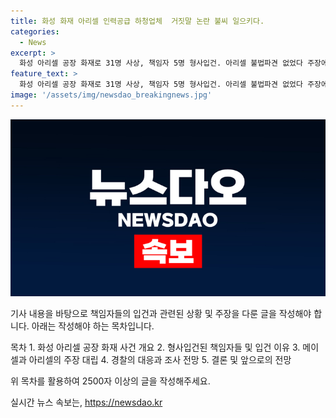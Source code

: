 ```yaml
---
title: 화성 화재 아리셀 인력공급 하청업체  거짓말 논란 불씨 일으키다.
categories:
  - News
excerpt: >
  화성 아리셀 공장 화재로 31명 사상, 책임자 5명 형사입건. 아리셀 불법파견 없었다 주장에 메이셀 거짓 대응 반박. 경찰, 압수수색 조만간 예고. 중국대사, 윤석열 대통령 등 관심 증폭. 현지 정부 협조 체계 구축으로 조속 압수수색 예상.
feature_text: >
  화성 아리셀 공장 화재로 31명 사상, 책임자 5명 형사입건. 아리셀 불법파견 없었다 주장에 메이셀 거짓 대응 반박. 경찰, 압수수색 조만간 예고. 중국대사, 윤석열 대통령 등 관심 증폭. 현지 정부 협조 체계 구축으로 조속 압수수색 예상.
image: '/assets/img/newsdao_breakingnews.jpg'
---
```


<p><img src="/assets/img/newsdao_breakingnews.jpg" alt="pcversion 속보" /></p>

<p>기사 내용을 바탕으로 책임자들의 입건과 관련된 상황 및 주장을 다룬 글을 작성해야 합니다. 아래는 작성해야 하는 목차입니다.</p>

<p>목차
1. 화성 아리셀 공장 화재 사건 개요
2. 형사입건된 책임자들 및 입건 이유
3. 메이셀과 아리셀의 주장 대립
4. 경찰의 대응과 조사 전망
5. 결론 및 앞으로의 전망</p>

<p>위 목차를 활용하여 2500자 이상의 글을 작성해주세요.</p>
실시간 뉴스 속보는, <a href="https://newsdao.kr" rel="dofollow">https://newsdao.kr</a>


